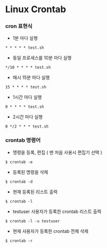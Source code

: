 # Linux Crontab

### cron 표현식

  - 1분 마다 실행
  ```
  * * * * * test.sh
  ```
  - 동일 프로세스를 10분 마다 실행
  ```
  */10 * * * * test.sh
  ```
  - 매시 15분 마다 실행
  ```
  15 * * * * test.sh
  ```
  - 1시간 마다 실행
  ```
  0 * * * * test.sh
  ```
  - 2시간 마다 실행
  ```
  0 */2 * * * test.sh
  ```
  


### crontab 명령어
  - 명령을 등록, 편집 ( 맨 처음 사용시 편집기 선택 )
  ```
  $ crontab -e
  ```
  - 등록된 명령을 삭제
  ```
  $ crontab -d
  ```
  - 현재 등록된 리스트 출력
  ```
  $ crontab -l
  ```
  - testuser 사용자가 등록한 crontab 리스트 출력
  ```
  $ crontab -l -u testuser
  ```
  - 현재 사용자가 등록한 crontab 전체 삭제
  ```
  $ crontab -r
  ```
